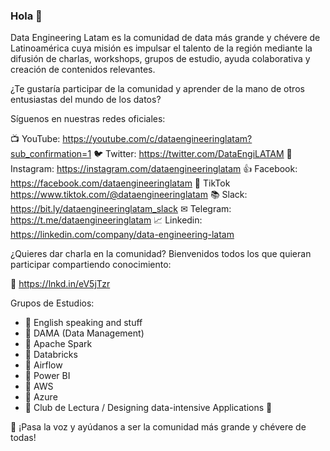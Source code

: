 ### Hola 👋
Data Engineering Latam es la comunidad de data más grande y chévere de Latinoamérica cuya misión es impulsar el talento de la región mediante la difusión de charlas, workshops, grupos de estudio, ayuda colaborativa y creación de contenidos relevantes.

¿Te gustaría participar de la comunidad y aprender de la mano de otros entusiastas del mundo de los datos?

Síguenos en nuestras redes oficiales:

📺 YouTube: https://youtube.com/c/dataengineeringlatam?sub_confirmation=1
🐦 Twitter: https://twitter.com/DataEngiLATAM
📸 Instagram: https://instagram.com/dataengineeringlatam
👍 Facebook: https://facebook.com/dataengineeringlatam
🎼 TikTok https://www.tiktok.com/@dataengineeringlatam
📚 Slack: https://bit.ly/dataengineeringlatam_slack
✉ Telegram: https://t.me/dataengineeringlatam
📈 Linkedin: https://linkedin.com/company/data-engineering-latam


¿Quieres dar charla en la comunidad? Bienvenidos todos los que quieran participar compartiendo conocimiento:

🎤 https://lnkd.in/eV5jTzr

Grupos de Estudios:

- 🎤 English speaking and stuff
- 🎤 DAMA (Data Management)
- 🎤 Apache Spark
- 🎤 Databricks
- 🎤 Airflow
- 🎤 Power BI
- 🎤 AWS
- 🎤 Azure
- 🎤 Club de Lectura / Designing data-intensive Applications 🐗

📢 ¡Pasa la voz y ayúdanos a ser la comunidad más grande y chévere de todas!



